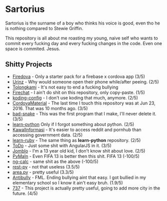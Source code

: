 # Sartorius
Sartorius is the surname of a boy who thinks his voice is good, even tho he is nothing compared to Stewie Griffin.

This repository is all about me roasting my young, naive self who wants to commit every fucking day and every fucking changes  in the code. Even one space is commited. Jesus.

## Shitty Projects
- [Firedova](https://github.com/christoga/firedova) - Only a starter pack for a firebase x cordova app (3/5)
- [Urinz](https://github.com/christoga/urinz) - Why would someone open their phone while/after peeing. (2/5)
- [Tolongkami](https://github.com/christoga/tolongkami) - It's not easy to end a fucking bullying
- [Firechat](https://github.com/christoga/firechat) - I ain't do shit on this repository, only copy-paste. (1/5)
- [koding-config](https://github.com/christoga/koding-config) - I don't use koding that much, anymore. (2/5)
- [CordovaMaterial](https://github.com/christoga/CordovaMaterial) - The last time I touch this repository was at Jun 23, 2016. That was 10 months ago. (3/5)
- [bad-snake](https://github.com/christoga/bad-snake) - This was the first program that I make, I'll never delete it. (3/5)
- [learn-python](https://github.com/christoga/learn-python) Only if I forgot something about python. (2/5)
- [KawalInformasi](https://github.com/christoga/kawalinformasi) - It's easier to access reddit and pornhub than accessing government data. (2/5)
- [learn-ruby](https://github.com/christoga/learn-ruby) - The same thing as **learn-python** repository. (2/5)
- [ToDo](https://github.com/christoga/todo) - Just some shit with AngularJS in it. (3/5)
- [Jomblo](https://github.com/christoga/Jomblo) - I'm a 13 year old kid, I don't know shit about love. (2/5)
- [PyMaIn](https://github.com/christoga/PyMaIn) - Even FIFA 13 is better then this shit. FIFA 13 (-100/5)
- [ng-calc](https://github.com/christoga/ng-calc) - same shit as the above (-100/5)
- [rest-py](https://github.com/christoga/rest-py) - not that useless (3.5/5)
- [area.py](https://github.com/christoga/area.py) - pretty useful (3.3/5)
- [Antibully](https://github.com/christoga/antibully) - FML. Ending bullying aint that easy. I got bullied in my elementary school so I know it ain't easy bruh. (1.9/5)
- [737](https://github.com/christoga/737) - This project is actually pretty useful, going to add more city in the future. (4/5)
